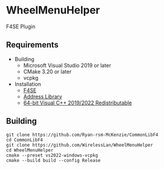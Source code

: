 # WheelMenuHelper
F4SE Plugin

## Requirements
* Building
    * Microsoft Visual Studio 2019 or later
    * CMake 3.20 or later
    * vcpkg
* Installation
    * [F4SE](http://f4se.silverlock.org/)
    * [Address Library](https://www.nexusmods.com/fallout4/mods/47327)
    * [64-bit Visual C++ 2019/2022 Redistributable](https://aka.ms/vs/17/release/vc_redist.x64.exe)

## Building
```
git clone https://github.com/Ryan-rsm-McKenzie/CommonLibF4
cd CommonLibF4
git clone https://github.com/WirelessLan/WheelMenuHelper
cd WheelMenuHelper
cmake --preset vs2022-windows-vcpkg
cmake --build build --config Release
```
